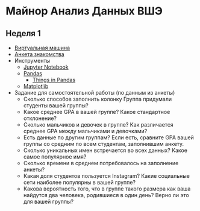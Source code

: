 Майнор Анализ Данных ВШЭ
========================

## Неделя 1

- [Виртуальная машина](https://shad.people.yandex.net/)
- [Анкета знакомства](https://docs.google.com/forms/d/1e_-EB5AOvE4zOgXVN-DGV67tUPxvO8m4B3IVYE4ZAxo/viewform)
- Инструменты
  - [Jupyter Notebook](http://jupyter.org/) 
  - [Pandas](http://pandas.pydata.org/)
    - [Things in Pandas](http://nbviewer.ipython.org/github/rasbt/python_reference/blob/master/tutorials/things_in_pandas.ipynb) 
  - [Matplotlib](http://matplotlib.org/)
- Задание для самостоятельной работы (по данным из анкеты)
   - Сколько способов заполнить колонку Группа придумали студенты вашей группы?
   - Какое среднее GPA в вашей группе? Какое стандартное отклонение?
   - Сколько мальчиков и девочек в группе? Как различается среднее GPA между мальчиками и девочками?
   - Есть данные по другим группам? Если есть, сравните GPA вашей группы со средним по всем студентам, заполнившим анкету.
   - Сколько уникальных имен встречается во всех данных? Какое самое популярное имя?
   - Сколько времени в среднем потребовалось на заполнение анкеты?
   - Какая доля студентов пользуется Instagram? Какие социальные сети наиболее популярны в вашей группе?
   - Какова вероятность того, что в группе такого размера как ваша найдутся два человека, родившиеся в один день? Верно ли это для вашей группы?
